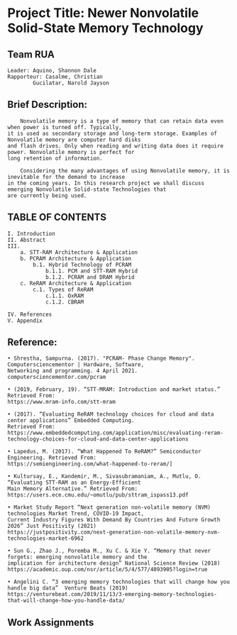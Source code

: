 # Project Title: Newer Nonvolatile Solid-State Memory Technology

Team RUA
-
	Leader: Aquino, Shannon Dale
	Rapporteur: Casalme, Christian
		    Gucilatar, Narold Jayson

Brief Description:
-
		Nonvolatile memory is a type of memory that can retain data even when power is turned off. Typically, 
	it is used as secondary storage and long-term storage. Examples of Nonvolatile memory are computer hard disks 
	and flash drives. Only when reading and writing data does it require power. Nonvolatile memory is perfect for 
	long retention of information.
	
		Considering the many advantages of using Nonvolatile memory, it is inevitable for the demand to increase 
	in the coming years. In this research project we shall discuss emerging Nonvolatile Solid-state Technologies that 
	are currently being used. 
	
TABLE OF CONTENTS
-
	I. Introduction
	II. Abstract
	III.
		a. STT-RAM Architecture & Application
		b. PCRAM Architecture & Application
			b.1. Hybrid Technology of PCRAM
				b.1.1. PCM and STT-RAM Hybrid
				b.1.2. PCRAM and DRAM Hybrid
		c. ReRAM Architecture & Application
			c.1. Types of ReRAM
				c.1.1. OxRAM
				c.1.2. CBRAM
		
	IV. References
	V. Appendix

Reference:
-
	• Shrestha, Sampurna. (2017). "PCRAM- Phase Change Memory". Computersciencementor | Hardware, Software, 
	Networking and programming. 4 April 2021. computersciencementor.com/pcram

 	• (2019, February, 19). “STT-MRAM: Introduction and market status.” Retrieved From: 
	https://www.mram-info.com/stt-mram

	• (2017). “Evaluating ReRAM technology choices for cloud and data center applications” Embedded Computing. 
	Retrieved From:
	https://www.embeddedcomputing.com/application/misc/evaluating-reram-technology-choices-for-cloud-and-data-center-applications 

	• Lapedus, M. (2017). “What Happened To ReRAM?” Semiconductor Engineering. Retrieved From: 
	https://semiengineering.com/what-happened-to-reram/]

	• Kultursay, E., Kandemir, M., Sivasubramaniam, A., Mutlu, O. “Evaluating STT-RAM as an Energy-Efficient 
	Main Memory Alternative.” Retrieved From: https://users.ece.cmu.edu/~omutlu/pub/sttram_ispass13.pdf
	
	• Market Study Report “Next generation non-volatile memory (NVM) technologies Market Trend, COVID-19 Impact, 
	Current Industry Figures With Demand By Countries And Future Growth 2026” Just Positivity (2021) 
	https://justpositivity.com/next-generation-non-volatile-memory-nvm-technologies-market-6962

	• Sun G., Zhao J., Poremba M., Xu C. & Xie Y. “Memory that never forgets: emerging nonvolatile memory and the 
	implication for architecture design” National Science Review (2018) 
	https://academic.oup.com/nsr/article/5/4/577/4093905?login=true 

	• Angelini C. “3 emerging memory technologies that will change how you handle big data”  Venture Beats (2019) 
	https://venturebeat.com/2019/11/13/3-emerging-memory-technologies-that-will-change-how-you-handle-data/ 

Work Assignments
-


